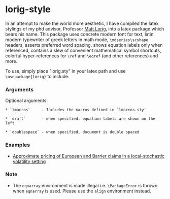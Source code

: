 # lorig-style


In an attempt to make the world more aesthetic, I have compiled the latex stylings of my phd advisor, Professor [Matt Lorig](https://mattlorig.yolasite.com/), into a latex package which bears his name. This package uses concrete modern font for text, latin modern typewriter of greek letters in math mode,  `\mdseries\scshape` headers, asserts preferred word spacing, shows equation labels only when referenced, contains a slew of convenient mathematical symbol shortcuts, colorful hyper-references for `\ref` and `\eqref` (and other references) and more. 

To use, simply place "lorig.sty" in your latex path and use `\usepackage{lorig}` to include.

### Arguments
 Optional arguments:

    * `lmacros`     - Includes the macros defined in `lmacros.sty'

    * `draft`       - when specified, equation labels are shown on the left

    * `doublespace` - when specified, document is double spaced

### Examples
* [Approximate pricing of European and Barrier claims in a local-stochastic volatility setting](https://arxiv.org/pdf/1610.05728.pdf)

### Note
* The `eqnarray` environment is made illegal i.e. `\PackageError` is thrown when `eqnarray` is used. Please use the `align` environment instead.